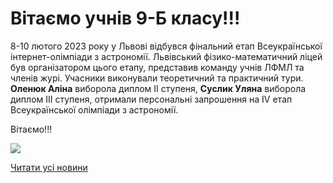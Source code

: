 # Вітаємо учнів 9-Б класу!!!

8-10 лютого 2023 року у Львові відбувся фінальний етап Всеукраїнської інтернет-олімпіади з астрономії. Львівський фізико-математичний ліцей був організатором цього етапу, представив команду учнів ЛФМЛ та членів журі. Учасники виконували теоретичний та практичний тури.
**Оленюк Аліна** виборола диплом ІІ ступеня, **Суслик Уляна** виборола диплом ІІІ ступеня, отримали персональні запрошення на ІV етап Всеукраїнської олімпіади з астрономії.

Вітаємо!!!


![](/images/blog/вітаємо-учнів-9-б-класу/nn.png)


[Читати усі новини](/news)

